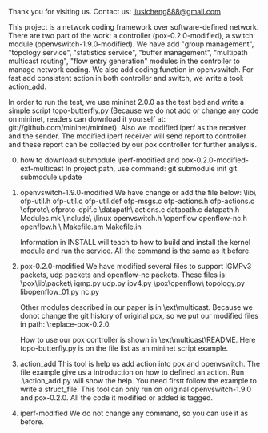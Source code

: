 Thank you for visiting us.
Contact us: liusicheng888@gmail.com

This project is a network coding framework over software-defined network. There are two part of the work: a controller (pox-0.2.0-modified), a switch module (openvswitch-1.9.0-modified). We have add "group management", "topology service", "statistics service", "buffer management", "multipath multicast routing", "flow entry generation" modules in the controller to manage network coding. We also add coding function in openvswitch. For fast add consistent action in both controller and switch, we write a tool: action\_add.

In order to run the test, we use mininet 2.0.0 as the test bed and write a simple script topo-butterfly.py (Because we do not add or change any code on mininet, readers can download it yourself at: git://github.com/mininet/mininet). Also we modified iperf as the receiver and the sender. The modified iperf receiver will send report to controller and these report can be collected by our pox controller for further analysis.

0. how to download submodule iperf-modified and pox-0.2.0-modified-ext-multicast
    In project path, use command:
        git submodule init
        git submodule update

1. openvswitch-1.9.0-modified
    We have change or add the file below:
    \lib\       ofp-util.h ofp-util.c ofp-util.def ofp-msgs.c ofp-actions.h ofp-actions.c
    \ofproto\   ofproto-dpif.c
    \datapath\  actions.c datapath.c datapath.h Modules.mk
    \include\   \linux      openvswitch.h
                \openflow   openflow-nc.h openflow.h
    \           Makefile.am Makefile.in


    Information in INSTALL will teach to how to build and install the kernel module and run the service. All the command is the same as it before.

2. pox-0.2.0-modified
    We have modified several files to support IGMPv3 packets, udp packets and openflow-nc packets. These files is:
    \pox\lib\packet\    igmp.py udp.py ipv4.py
    \pox\openflow\      topology.py libopenflow_01.py nc.py

    Other modules described in our paper is in \ext\multicast\. Because we donot change the git history of original pox, so we put our modified files in path: \replace-pox-0.2.0\.

    How to use our pox controller is shown in \ext\multicast\README. Here topo-butterfly.py is on the file list as an mininet script example.

3. action\_add
    This tool is help us add action into pox and openvswitch. The file example give us a introduction on how to defined an action.
    Run .\action_add.py will show the help. You need firstt follow the example to write a struct_file. This tool can only run on original openvswitch-1.9.0 and pox-0.2.0. All the code it modified or added is tagged.

4. iperf-modified
    We do not change any command, so you can use it as before.
